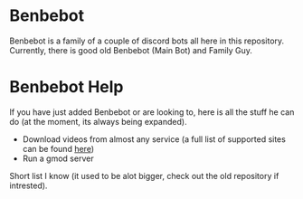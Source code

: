 # Benbebot

Benbebot is a family of a couple of discord bots all here in this repository. Currently, there is good old Benbebot (Main Bot) and Family Guy.

# Benbebot Help

If you have just added Benbebot or are looking to, here is all the stuff he can do (at the moment, its always being expanded).

* Download videos from almost any service (a full list of supported sites can be found [here](https://ytdl-org.github.io/youtube-dl/supportedsites.html))
* Run a gmod server

Short list I know (it used to be alot bigger, check out the old repository if intrested).
